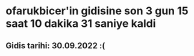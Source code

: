 # ofarukbicer'in gidisine son 3 gun 15 saat 10 dakika 31 saniye kaldi

## Gidis tarihi: 30.09.2022 :(